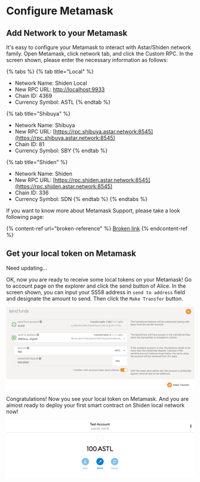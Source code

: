 # Configure Metamask

## Add Network to your Metamask

It's easy to configure your Metamask to interact with Astar/Shiden network family. Open Metamask, click network tab, and click the Custom RPC. In the screen shown, please enter the necessary information as follows:

{% tabs %}
{% tab title="Local" %}
* Network Name:  Shiden Local
* New RPC URL: [http://localhost:9933](http://localhost:9933)
* Chain ID: 4369
* Currency Symbol: ASTL
{% endtab %}

{% tab title="Shibuya" %}
* Network Name:  Shibuya
* New RPC URL: [https://rpc.shibuya.astar.network:8545](https://rpc.shibuya.astar.network:8545)
* Chain ID: 81
* Currency Symbol: SBY
{% endtab %}

{% tab title="Shiden" %}
* Network Name:  Shiden
* New RPC URL: [https://rpc.shiden.astar.network:8545](https://rpc.shiden.astar.network:8545)
* Chain ID: 336
* Currency Symbol: SDN
{% endtab %}
{% endtabs %}

If you want to know more about Metamask Support, please take a look following page:

{% content-ref url="broken-reference" %}
[Broken link](broken-reference)
{% endcontent-ref %}

## Get your local token on Metamask

Need updating...

OK, now you are ready to receive some local tokens on your Metamask! Go to account page on the explorer and click the send button of Alice. In the screen shown, you can input your SS58 address in `send to address` field and designate the amount to send. Then click the `Make Transfer` button.

![](<../../.gitbook/assets/image (102).png>)

Congratulations!  Now you see your local token on Metamask. And you are almost ready to deploy your first smart contract on Shiden local network now!

![](<../../.gitbook/assets/image (106).png>)

